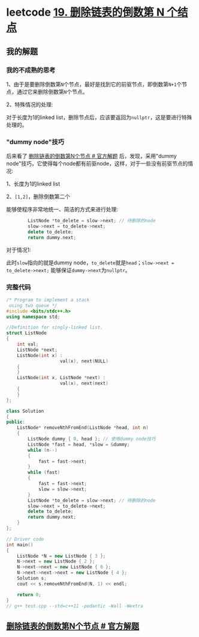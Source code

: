 # leetcode [19. 删除链表的倒数第 N 个结点](https://leetcode.cn/problems/remove-nth-node-from-end-of-list/)



## 我的解题

### 我的不成熟的思考

1、由于是要删除倒数第`N`个节点，最好是找到它的前驱节点，即倒数第`N+1`个节点，通过它来删除倒数第`N`个节点。

2、特殊情况的处理:

对于长度为1的linked list，删除节点后，应该要返回为`nullptr`，这是要进行特殊处理的。

### "dummy node"技巧

后来看了 [删除链表的倒数第N个节点 # 官方解题](https://leetcode.cn/problems/remove-nth-node-from-end-of-list/solution/shan-chu-lian-biao-de-dao-shu-di-nge-jie-dian-b-61/) 后，发现，采用"dummy node"技巧，它使得每个node都有前驱node，这样，对于一些没有前驱节点的情况:

1、长度为1的linked list

2、`[1,2]`，删除倒数第二个

能够使程序非常地统一、简洁的方式来进行处理:

```C++
		ListNode *to_delete = slow->next; // 待删除的node
		slow->next = to_delete->next;
		delete to_delete;
		return dummy.next;
```

对于情况1: 

此时`slow`指向的就是dummy node，`to_delete`就是`head`；`slow->next = to_delete->next;` 能够保证`dummy->next`为`nullptr`。



### 完整代码

```C++
/* Program to implement a stack
 using two queue */
#include <bits/stdc++.h>
using namespace std;

//Definition for singly-linked list.
struct ListNode
{
	int val;
	ListNode *next;
	ListNode(int x) :
					val(x), next(NULL)
	{
	}
	ListNode(int x, ListNode *next) :
					val(x), next(next)
	{
	}
};

class Solution
{
public:
	ListNode* removeNthFromEnd(ListNode *head, int n)
	{
		ListNode dummy { 0, head }; // 使用dummy node技巧
		ListNode *fast = head, *slow = &dummy;
		while (n--)
		{
			fast = fast->next;
		}
		while (fast)
		{
			fast = fast->next;
			slow = slow->next;
		}
		ListNode *to_delete = slow->next; // 待删除的node
		slow->next = to_delete->next;
		delete to_delete;
		return dummy.next;
	}
};

// Driver code
int main()
{
	ListNode *N = new ListNode { 3 };
	N->next = new ListNode { 2 };
	N->next->next = new ListNode { 0 };
	N->next->next->next = new ListNode { 4 };
	Solution s;
	cout << s.removeNthFromEnd(N, 1) << endl;

	return 0;
}
// g++ test.cpp --std=c++11 -pedantic -Wall -Wextra


```



## [删除链表的倒数第N个节点 # 官方解题](https://leetcode.cn/problems/remove-nth-node-from-end-of-list/solution/shan-chu-lian-biao-de-dao-shu-di-nge-jie-dian-b-61/)